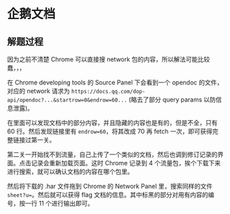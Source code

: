 # 企鹅文档

## 解题过程
因为之前不清楚 Chrome 可以直接搜 network 包的内容，所以解法可能比较蠢，，，

在 Chrome developing tools 的 Source Panel 下会看到一个 opendoc 的文件，对应的 network 请求为 `https://docs.qq.com/dop-api/opendoc?...&startrow=0&endrow=60...` (略去了部分 query params 以防信息泄露)。

在里面可以发现文档中的部分内容，并且隐藏的内容也是有的，但是不全，只有 60 行。然后发现链接里有 `endrow=60`，将其改成 70 再 fetch 一次，即可获得完整链接过第一关。

第二关一开始找不到流量，自己上传了一个类似的文档，然后也调到修订记录的界面。点击记录会重新加载页面。这时 Chrome 记录到 4 个流量包，挨个下载下来进行搜索，就可以确认文档的内容在哪个包里。

然后将下载的 .har 文件拖到 Chrome 的 Network Panel 里，搜索同样的文件 `sheet?u=`。然后就可以获得 flag 文档的信息。其中标黑的部分对用有内容的编号，按一行 11 个进行输出即可。







